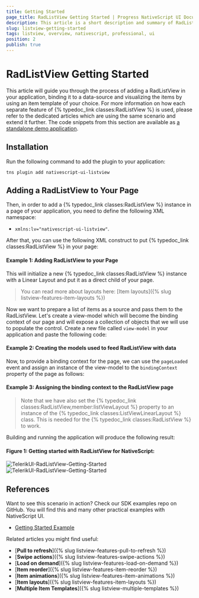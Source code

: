 ```yaml
---
title: Getting Started
page_title: RadListView Getting Started | Progress NativeScript UI Documentation
description: This article is a short description and summary of RadListView's features.
slug: listview-getting-started
tags: listview, overview, nativescript, professional, ui
position: 2
publish: true
---
```

# RadListView Getting Started
This article will guide you through the process of adding a RadListView in your application, binding it to a data-source and visualizing the items by using an item template of your choice. For more information on how each separate feature of {% typedoc_link classes:RadListView %} is used, please refer to the dedicated articles which are using the same scenario and extend it further. The code snippets from this section are available as [a standalone demo application](https://github.com/NativeScript/nativescript-ui-samples).

## Installation
Run the following command to add the plugin to your application:

```
tns plugin add nativescript-ui-listview
```

## Adding a RadListView to Your Page
Then, in order to add a {% typedoc_link classes:RadListView %} instance in a page of your application, you need to define the following XML namespace:

* `xmlns:lv="nativescript-ui-listview"`.

After that, you can use the following XML construct to put {% typedoc_link classes:RadListView %} in your page:

#### __Example 1: Adding RadListView to your Page__

<snippet id='listview-first-look'/>

This will initialize a new {% typedoc_link classes:RadListView %} instance with a Linear Layout and put it as a direct child of your page.

> You can read more about layouts here: [Item layouts]({% slug listview-features-item-layouts %})

Now we want to prepare a list of items as a source and pass them to the RadListView. Let's create a view-model which will become the binding context of our page and will expose a collection of objects that we will use to populate the control. Create a new file called `view-model` in your application and paste the following code:

#### __Example 2: Creating the models used to feed RadListView with data__

<snippet id='listview-first-look-model'/>

Now, to provide a binding context for the page, we can use the `pageLoaded` event and assign an instance of the view-model to the `bindingContext` property of the page as follows:

#### __Example 3: Assigning the binding context to the RadListView page__

<snippet id='listview-first-look-context'/>

> Note that we have also set the {% typedoc_link classes:RadListView,member:listViewLayout %} property to an instance of the {% typedoc_link classes:ListViewLinearLayout %} class. This is needed for the {% typedoc_link classes:RadListView %} to work.

Building and running the application will produce the following result:

#### __Figure 1: Getting started with RadListView for NativeScript:__

![TelerikUI-RadListView-Getting-Started](../../img/ns_ui/list-view-getting-started_1.png "iOS") ![TelerikUI-RadListView-Getting-Started](../../img/ns_ui/list-view-getting-started_2.png "Android")

## References
Want to see this scenario in action?
Check our SDK examples repo on GitHub. You will find this and many other practical examples with NativeScript UI.

* [Getting Started Example](https://github.com/NativeScript/nativescript-ui-samples/tree/master/listview/app/examples/getting-started)

Related articles you might find useful:

* [**Pull to refresh**]({% slug listview-features-pull-to-refresh %})
* [**Swipe actions**]({% slug listview-features-swipe-actions %})
* [**Load on demand**]({% slug listview-features-load-on-demand %})
* [**Item reorder**]({% slug listview-features-item-reorder %})
* [**Item animations**]({% slug listview-features-item-animations %})
* [**Item layouts**]({% slug listview-features-item-layouts %})
* [**Multiple Item Templates**]({% slug listview-multiple-templates %})
